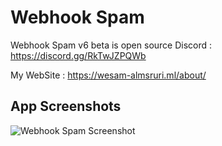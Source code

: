 
# Webhook Spam

Webhook Spam v6 beta is open source
Discord : https://discord.gg/RkTwJZPQWb

My WebSite : https://wesam-almsruri.ml/about/
## App Screenshots

![Webhook Spam Screenshot](https://wesam-almsruri.ml/Screenshot_1.png)
